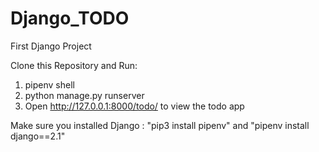 # Django_TODO
First Django Project

Clone this Repository and 
Run:

1. pipenv shell
2. python manage.py runserver
3. Open http://127.0.0.1:8000/todo/ to view the todo app

Make sure you installed Django : "pip3 install pipenv" and "pipenv install django==2.1" 
